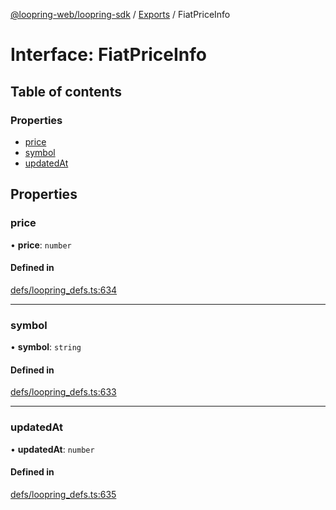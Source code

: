 [@loopring-web/loopring-sdk](../README.md) / [Exports](../modules.md) / FiatPriceInfo

# Interface: FiatPriceInfo

## Table of contents

### Properties

- [price](FiatPriceInfo.md#price)
- [symbol](FiatPriceInfo.md#symbol)
- [updatedAt](FiatPriceInfo.md#updatedat)

## Properties

### price

• **price**: `number`

#### Defined in

[defs/loopring_defs.ts:634](https://github.com/Loopring/loopring_sdk/blob/18accaa/src/defs/loopring_defs.ts#L634)

___

### symbol

• **symbol**: `string`

#### Defined in

[defs/loopring_defs.ts:633](https://github.com/Loopring/loopring_sdk/blob/18accaa/src/defs/loopring_defs.ts#L633)

___

### updatedAt

• **updatedAt**: `number`

#### Defined in

[defs/loopring_defs.ts:635](https://github.com/Loopring/loopring_sdk/blob/18accaa/src/defs/loopring_defs.ts#L635)
